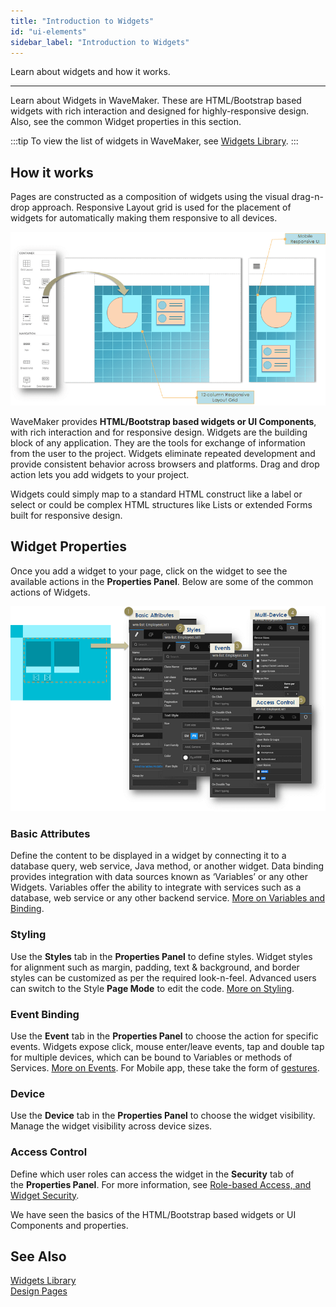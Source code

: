 ```yaml
---
title: "Introduction to Widgets"
id: "ui-elements"
sidebar_label: "Introduction to Widgets"
---
```

Learn about widgets and how it works. 

---

Learn about Widgets in WaveMaker. These are HTML/Bootstrap based widgets with rich interaction and designed for highly-responsive design. Also, see the common Widget properties in this section.

:::tip
To view the list of widgets in WaveMaker, see [Widgets Library](widget-library.md).
:::

## How it works

Pages are constructed as a composition of widgets using the visual drag-n-drop approach. Responsive Layout grid is used for the placement of widgets for automatically making them responsive to all devices.

[![](/learn/assets/widget_concept.png)](/learn/assets/widget_concept.png)

WaveMaker provides **HTML/Bootstrap based widgets or UI Components**, with rich interaction and for responsive design. Widgets are the building block of any application. They are the tools for exchange of information from the user to the project. Widgets eliminate repeated development and provide consistent behavior across browsers and platforms. Drag and drop action lets you add widgets to your project.

Widgets could simply map to a standard HTML construct like a label or select or could be complex HTML structures like Lists or extended Forms built for responsive design.

## Widget Properties

Once you add a widget to your page, click on the widget to see the available actions in the **Properties Panel**. Below are some of the common actions of Widgets.

[![](/learn/assets/widget_props.png)](/learn/assets/widget_props.png)

### Basic Attributes
Define the content to be displayed in a widget by connecting it to a database query, web service, Java method, or another widget. Data binding provides integration with data sources known as ‘Variables’ or any other Widgets. Variables offer the ability to integrate with services such as a database, web service or any other backend service. [More on Variables and Binding](/learn/app-development/variables/data-integration/).

### Styling
Use the **Styles** tab in the **Properties Panel** to define styles. Widget styles for alignment such as margin, padding, text & background, and border styles can be customized as per the required look-n-feel. Advanced users can switch to the Style **Page Mode** to edit the code. [More on Styling](/learn/app-development/ui-design/page-artefacts/#page-style "Markup, Scripting and Styles").

### Event Binding
Use the **Event** tab in the **Properties Panel** to choose the action for specific events. Widgets expose click, mouse enter/leave events, tap and double tap for multiple devices, which can be bound to Variables or methods of Services. [More on Events](/learn/responsive-web/web-ui-design/#events "Events and navigation"). For Mobile app, these take the form of [gestures](/learn/hybrid-mobile/mobile-page-concepts/#page-transitions-gestures).

### Device
Use the **Device** tab in the **Properties Panel** to choose the widget visibility. Manage the widget visibility across device sizes.

### Access Control
Define which user roles can access the widget in the **Security** tab of the **Properties Panel**. For more information, see [Role-based Access, and Widget Security](/learn/app-development/app-security/access-levels-permissions/#role-based-access-to-widgets).

We have seen the basics of the HTML/Bootstrap based widgets or UI Components and properties.

## See Also

[Widgets Library](widget-library.md)   
[Design Pages](/learn/app-development/ui-design/design-overview)  

